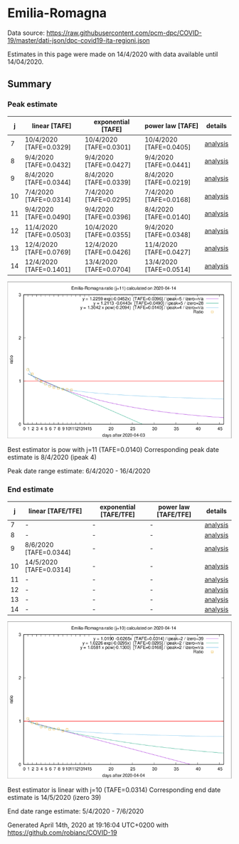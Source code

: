 # Emilia-Romagna


Data source: https://raw.githubusercontent.com/pcm-dpc/COVID-19/master/dati-json/dpc-covid19-ita-regioni.json

Estimates in this page were made on 14/4/2020 with data available until 14/04/2020.


## Summary 

### Peak estimate 
|j|linear [TAFE]|exponential [TAFE]|power law [TAFE]|details|
|---|----|-----------|---------|-------|
|7|10/4/2020 [TAFE=0.0329]|10/4/2020 [TAFE=0.0301]|10/4/2020 [TAFE=0.0405]|[analysis](COVID-19_emilia-romagna_j7_2020-04-14.md)|
|8|9/4/2020 [TAFE=0.0432]|9/4/2020 [TAFE=0.0427]|9/4/2020 [TAFE=0.0441]|[analysis](COVID-19_emilia-romagna_j8_2020-04-14.md)|
|9|8/4/2020 [TAFE=0.0344]|8/4/2020 [TAFE=0.0339]|8/4/2020 [TAFE=0.0219]|[analysis](COVID-19_emilia-romagna_j9_2020-04-14.md)|
|10|7/4/2020 [TAFE=0.0314]|7/4/2020 [TAFE=0.0295]|7/4/2020 [TAFE=0.0168]|[analysis](COVID-19_emilia-romagna_j10_2020-04-14.md)|
|11|9/4/2020 [TAFE=0.0490]|9/4/2020 [TAFE=0.0396]|8/4/2020 [TAFE=0.0140]|[analysis](COVID-19_emilia-romagna_j11_2020-04-14.md)|
|12|11/4/2020 [TAFE=0.0503]|10/4/2020 [TAFE=0.0355]|9/4/2020 [TAFE=0.0348]|[analysis](COVID-19_emilia-romagna_j12_2020-04-14.md)|
|13|12/4/2020 [TAFE=0.0769]|12/4/2020 [TAFE=0.0426]|11/4/2020 [TAFE=0.0427]|[analysis](COVID-19_emilia-romagna_j13_2020-04-14.md)|
|14|12/4/2020 [TAFE=0.1401]|13/4/2020 [TAFE=0.0704]|13/4/2020 [TAFE=0.0514]|[analysis](COVID-19_emilia-romagna_j14_2020-04-14.md)|

![best peak estimate](COVID-19_emilia-romagna_j11_2020-04-14.png)

Best estimator is pow with j=11 (TAFE=0.0140)
Corresponding peak date estimate is 8/4/2020 (ipeak 4)


Peak date range estimate: 6/4/2020 - 16/4/2020

### End estimate 
|j|linear [TAFE/TFE]|exponential [TAFE/TFE]|power law [TAFE/TFE]|details|
|---|----|-----------|---------|-------|
|7|-|-|-|[analysis](COVID-19_emilia-romagna_j7_2020-04-14.md)|
|8|-|-|-|[analysis](COVID-19_emilia-romagna_j8_2020-04-14.md)|
|9|8/6/2020 [TAFE=0.0344]|-|-|[analysis](COVID-19_emilia-romagna_j9_2020-04-14.md)|
|10|14/5/2020 [TAFE=0.0314]|-|-|[analysis](COVID-19_emilia-romagna_j10_2020-04-14.md)|
|11|-|-|-|[analysis](COVID-19_emilia-romagna_j11_2020-04-14.md)|
|12|-|-|-|[analysis](COVID-19_emilia-romagna_j12_2020-04-14.md)|
|13|-|-|-|[analysis](COVID-19_emilia-romagna_j13_2020-04-14.md)|
|14|-|-|-|[analysis](COVID-19_emilia-romagna_j14_2020-04-14.md)|

![best zero estimate](COVID-19_emilia-romagna_j10_2020-04-14.png)

Best estimator is linear with j=10 (TAFE=0.0314)
Corresponding end date estimate is 14/5/2020 (izero 39)


End date range estimate: 5/4/2020 - 7/6/2020

Generated April 14th, 2020 at 19:16:04 UTC+0200 with https://github.com/robianc/COVID-19
